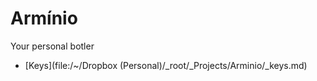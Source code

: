 # Armínio

Your personal botler


* [Keys](file:/~/Dropbox (Personal)/_root/_Projects/Arminio/_keys.md)